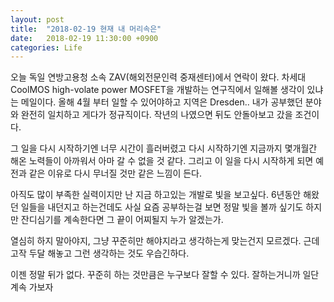 ```yaml
---
layout: post
title:  "2018-02-19 현재 내 머리속은"
date:   2018-02-19 11:30:00 +0900
categories: Life
---
```


오늘 독일 연방고용청 소속 ZAV(해외전문인력 중재센터)에서 연락이 왔다. 차세대 CoolMOS high-volate power MOSFET을 개발하는 연구직에서 일해볼 생각이 있냐는 메일이다. 올해 4월 부터 일할 수 있어야하고 지역은 Dresden.. 내가 공부했던 분야와 완전히 일치하고 게다가 정규직이다. 작년의 나였으면 뒤도 안돌아보고 갔을 조건이다. 

그 일을 다시 시작하기엔 너무 시간이 흘러버렸고 다시 시작하기엔 지금까지 몇개월간 해온 노력들이 아까워서 아마 갈 수 없을 것 같다. 그리고 이 일을 다시 시작하게 되면 예전과 같은 이유로 다시 무너질 것만 같은 느낌이 든다.

아직도 많이 부족한 실력이지만 난 지금 하고있는 개발로 빛을 보고싶다. 6년동안 해왔던 일들을 내던지고 하는건데도 사실 요즘 공부하는걸 보면 정말 빛을 볼까 싶기도 하지만 잔디심기를 계속한다면 그 끝이 어찌될지 누가 알겠는가. 

열심히 하지 말아야지, 그냥 꾸준히만 해야지라고 생각하는게 맞는건지 모르겠다. 근데 고작 두달  해놓고 그런 생각하는 것도 우습긴하다. 

이젠 정말 뒤가 없다. 꾸준히 하는 것만큼은 누구보다 잘할 수 있다. 잘하는거니까 일단 계속 가보자